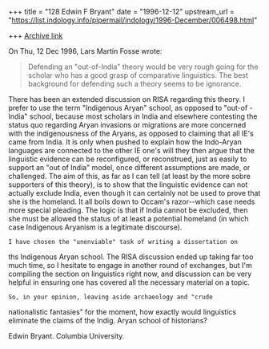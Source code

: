 +++
title = "128 Edwin F Bryant"
date = "1996-12-12"
upstream_url = "https://list.indology.info/pipermail/indology/1996-December/006498.html"

+++
[Archive link](https://list.indology.info/pipermail/indology/1996-December/006498.html)

On Thu, 12 Dec 1996, Lars Martin Fosse wrote:

> Defending an "out-of-India" theory would be very rough
> going for the scholar who has a good grasp of comparative linguistics. The
> best background for defending such a theory seems to be ignorance.
> 
There has been an extended discussion on RISA regarding this theory.  I
prefer to use the term "Indigenous Aryan" school, as opposed to "out-of
-India" school, because most scholars in India and elsewhere contesting
the status quo regarding Aryan invasions or migrations are more concerned
with the indigenousness of the Aryans, as opposed to claiming that all
IE's came from India.  It is only when pushed to explain how the
Indo-Aryan languages are connected to the other IE one's will they then
argue that the linguistic evidence can be reconfigured, or reconstrued,
just as easily to support an "out of India" model, once different
assumptions are made, or challenged. The aim of this, as far as I can tell
(at least by the more sobre supporters of this theory), is to show that
the linguistic evidence can not actually exclude India, even though it can
certainly not be used to prove that she is the homeland.  It all boils
down to Occam's razor--which case needs more special pleading.  The logic
is that if India cannot be excluded, then she must be allowed the status
of at least a potential homeland (in which case Indigenous Aryanism is a 
legitimate discourse).

	I have chosen the "unenviable" task of writing a dissertation on
ths Indigenous Aryan school.  The RISA discussion ended up taking far too
much time, so I hesitate to engage in another round of exchanges, but I'm
compiling the section on linguistics right now, and discussion can be very
helpful in ensuring one has covered all the necessary material on a topic.  

	So, in your opinion, leaving aside archaeology and "crude
nationalistic fantasies" for the moment, how exactly would linguistics
eliminate the claims of the Indig. Aryan school of historians?

Edwin Bryant.   Columbia University. 






